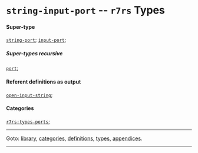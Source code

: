 

<a id='type__r7rs__string-input-port'></a>

# `string-input-port` -- `r7rs` Types


#### Super-type

[`string-port`](../../r7rs/types/string-port.md#type__r7rs__string-port);
[`input-port`](../../r7rs/types/input-port.md#type__r7rs__input-port);


##### Super-types recursive

[`port`](../../r7rs/types/port.md#type__r7rs__port);


#### Referent definitions as output

[`open-input-string`](../../r7rs/definitions/open-input-string.md#definition__r7rs__open-input-string);


#### Categories

[`r7rs:types-ports`](../../r7rs/categories/r7rs_3a_types-ports.md#category__r7rs__r7rs_3a_types-ports);

----

Goto: [library](../../r7rs/_index.md#library__r7rs), [categories](../../r7rs/categories/_index.md#toc__r7rs__categories), [definitions](../../r7rs/definitions/_index.md#toc__r7rs__definitions), [types](../../r7rs/types/_index.md#toc__r7rs__types), [appendices](../../r7rs/appendices/_index.md#toc__r7rs__appendices).

----

